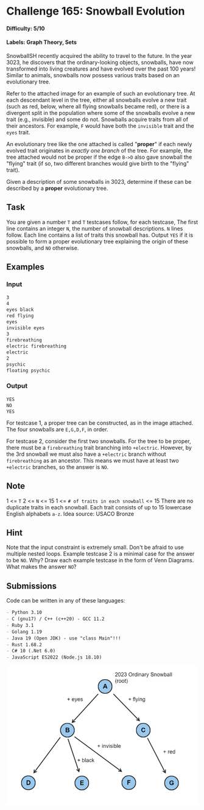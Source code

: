 # Challenge 165: Snowball Evolution
#### Difficulty: 5/10
#### Labels: Graph Theory, Sets

SnowballSH recently acquired the ability to travel to the future. In the year 3023, he discovers that the ordinary-looking objects, snowballs, have now transformed into living creatures and have evolved over the past 100 years! Similar to animals, snowballs now possess various traits based on an evolutionary tree.

Refer to the attached image for an example of such an evolutionary tree.
At each descendant level in the tree, either all snowballs evolve a new trait (such as red, below, where all flying snowballs became red), or there is a divergent split in the population where some of the snowballs evolve a new trait (e.g., invisible) and some do not.
Snowballs acquire traits from all of their ancestors. For example, `F` would have both the `invisible` trait and the `eyes` trait.

An evolutionary tree like the one attached is called "**proper**" if each newly evolved trait originates in *exactly one branch* of the tree. For example, the tree attached would not be proper if the edge `B->D` also gave snowball the "flying" trait (if so, two different branches would give birth to the "flying" trait).

Given a description of some snowballs in 3023, determine if these can be described by a **proper** evolutionary tree.

## Task

You are given a number `T` and `T` testcases follow, for each testcase,
The first line contains an integer `N`, the number of snowball descriptions.
`N` lines follow. Each line contains a list of traits this snowball has.
Output `YES` if it is possible to form a proper evolutionary tree explaining the origin of these snowballs, and `NO` otherwise.

## Examples

### Input
```‌
3
4
eyes black
red flying
eyes
invisible eyes
3
firebreathing
electric firebreathing
electric
2
psychic
floating psychic
```

### Output
```
‌YES
NO
YES
```

For testcase 1, a proper tree can be constructed, as in the image attached. The four snowballs are `E,G,D,F`, in order.

For testcase 2, consider the first two snowballs. For the tree to be proper, there must be a `firebreathing` trait branching into `+electric`. However, by the 3rd snowball we must also have a `+electric` branch without `firebreathing` as an ancestor. This means we must have at least two `+electric` branches, so the answer is `NO`.

## Note

1 <= `T`
2 <= `N` <= 15
1 <= `# of traits in each snowball` <= 15
There are no duplicate traits in each snowball.
Each trait consists of up to 15 lowercase English alphabets `a-z`.
Idea source: USACO Bronze

## Hint

Note that the input constraint is extremely small. Don't be afraid to use multiple nested loops.
Example testcase 2 is a minimal case for the answer to be `NO`. Why?
Draw each example testcase in the form of Venn Diagrams. What makes the answer `NO`?

## Submissions

Code can be written in any of these languages:
```md
- Python 3.10
- C (gnu17) / C++ (c++20) - GCC 11.2
- Ruby 3.1
- Golang 1.19
- Java 19 (Open JDK) - use "class Main"!!!
- Rust 1.68.2
- C# 10 (.Net 6.0)
- JavaScript ES2022 (Node.js 18.10)
```

<img align="center" src="evolution.png">